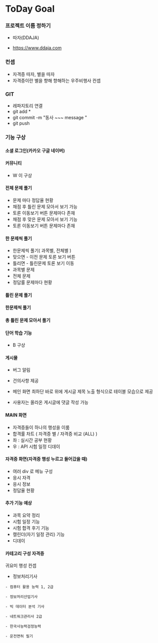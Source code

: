 # ToDay Goal

### 프로젝트 이름 정하기

- 따자(DDAJA)

- https://www.ddaja.com

### 컨셉

- 자격증 따자, 별을 따자
- 자격증이란 별을 향해 향해하는 우주비행사 컨셉

### GIT

- 레파지토리 연결
- git add *
- git commit -m "동사 ~~~ message "
- git push

### 기능 구상

#### 소셜 로그인(카카오 구글 네이버)
 
#### 커뮤니티

- W 이 구상
 

#### 전체 문제 풀기

- 문제 마다 정답율 현황
- 채점 후 틀린 문제 모아서 보기 가능
- 토론 이동보기 버튼 문제마다 존재
- 채점 후 맞은 문제 모아서 보기 기능
- 토론 이동보기 버튼 문제마다 존재
 

#### 한 문제씩 풀기

- 한문제씩 풀기( 과목별, 전체별 )
- 맞으면 - 이전 문제 토론 보기 버튼
- 틀리면 - 틀린문제 토론 보기 이동
- 과목별 문제
- 전체 문제
- 정답률 문제마다 현황
 

#### 틀린 문제 풀기 

#### 한문제씩 풀기

#### 총 틀린 문제 모아서 풀기
 

#### 단어 학습 기능

- B 구상
 

#### 게시물

- 버그 알림

- 건의사항 제공

- 메인 화면 최하단 바로 위에 게시글 제목 노출 형식으로 테이블 모습으로 제공

- 사용자는 올라온 게시글에 댓글 작성 가능
 

#### MAIN 화면

- 자격증들이 하나의 행성을 이룸
- 합격률 차트 ( 자격증 별 / 자격증 비교 (ALL) )
- 좌 : 실시간 공부 현황
- 우 : API 시험 일정 디데이
 

#### 자격증 화면(자격증 행성 누르고 들어갔을 때)

- 여러 div 로 메뉴 구성
- 응시 자격
- 응시 정보
- 정답율 현황


#### 추가 기능 예상
- 과목 요약 정리
- 시험 일정 기능
- 시험 합격 후기 기능
- 캘린더(자기 일정 관리) 기능
- 디데이


#### 카테고리 구성 자격증

귀요미 행성 컨셉
   - 정보처리기사

    - 컴퓨터 활용 능력 1, 2급

    - 정보처리산업기사

    - 빅 데이터 분석 기사

    - 네트워크관리사 2급

    - 한국사능력검정능력

    - 운전면허 필기
 

